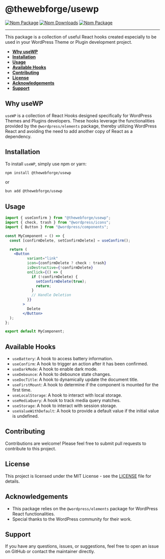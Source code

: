 # @thewebforge/usewp

[![Npm Package](https://img.shields.io/npm/v/@thewebforge/usewp.svg)](href="https://www.npmjs.com/package/@thewebforge/usewp)
[![Npm Downloads](https://img.shields.io/npm/dm/@thewebforge/usewp.svg)](href="https://www.npmjs.com/package/@thewebforge/usewp)
[![Npm Package](https://img.shields.io/badge/docs-📚-blue.svg)](href="https://usewp.thewebforge.dev)

___

This package is a collection of useful React hooks created especially to be used in your WordPress Theme or Plugin development project.

- <strong>[Why useWP](#why-useWP)</strong>
- <strong>[Installation](#installation)</strong>
- <strong>[Usage](#usage)</strong>
- <strong>[Available Hooks](#available-hooks)</strong>
- <strong>[Contributing](#contributing)</strong>
- <strong>[License](#license)</strong>
- <strong>[Acknowledgements](#acknowledgements)</strong>
- <strong>[Support](#support)</strong>

## Why useWP

`useWP` is a collection of React Hooks designed specifically for WordPress Themes and Plugins developers. These hooks leverage the functionalities provided by the `@wordpress/elements` package, thereby utilizing WordPress React and avoiding the need to add another copy of React as a dependency.

## Installation

To install `useWP`, simply use npm or yarn:

```bash
npm install @thewebforge/usewp
```

or

```bash
bun add @thewebforge/usewp
```

## Usage

```jsx
import { useConfirm } from "@thewebforge/usewp";
import { check, trash } from "@wordpress/icons";
import { Button } from "@wordpress/components";

const MyComponent = () => {
  const [confirmDelete, setConfirmDelete] = useConfirm();

  return (
    <Button
          variant="link"
          icon={confirmDelete ? check : trash}
          isDestructive={!confirmDelete}
          onClick={() => {
            if (!confirmDelete) {
              setConfirmDelete(true);
              return;
            }
            // Handle Deletion
          }}
        >
          Delete
        </Button>
  );
};

export default MyComponent;
```

## Available Hooks

- `useBattery`: A hook to access battery information.
- `useConfirm`: A hook to trigger an action after it has been confirmed.
- `useDarkMode`: A hook to enable dark mode.
- `useDebounce`: A hook to debounce state changes.
- `useDocTitle`: A hook to dynamically update the document title.
- `useFirstMount`: A hook to determine if the component is mounted for the first time.
- `useLocalStorage`: A hook to interact with local storage.
- `useMediaQuery`: A hook to track media query matches.
- `useStorage`: A hook to interact with session storage.
- `useValueWithDefault`: A hook to provide a default value if the initial value is undefined.

## Contributing

Contributions are welcome! Please feel free to submit pull requests to contribute to this project.

## License

This project is licensed under the MIT License - see the [LICENSE](LICENSE) file for details.

## Acknowledgements

- This package relies on the `@wordpress/elements` package for WordPress React functionalities.
- Special thanks to the WordPress community for their work.

## Support

If you have any questions, issues, or suggestions, feel free to open an issue on GitHub or contact the maintainer directly.
